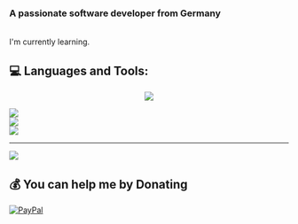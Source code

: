 <h3>A passionate software developer from Germany</h3> <br>
I'm currently learning.


## 💻 Languages and Tools:
<p align="center">
  <a href="https://skillicons.dev">
    <img src="https://skillicons.dev/icons?i=html,css,cs,js,arduino" / >
  </a>
</p>

<p align="center">

  ![](https://github-readme-stats.vercel.app/api?username=Migoxx&theme=aura&hide_border=false&include_all_commits=true&count_private=true)<br/>
![](https://nirzak-streak-stats.vercel.app/?user=Migoxx&theme=aura&hide_border=false)<br/>
![](https://github-readme-stats.vercel.app/api/top-langs/?username=Migoxx&theme=aura&hide_border=false&include_all_commits=true&count_private=true&layout=compact)
</p>

---
[![](https://visitcount.itsvg.in/api?id=Migoxx&icon=0&color=6)](https://visitcount.itsvg.in)

  ## 💰 You can help me by Donating
  [![PayPal](https://img.shields.io/badge/PayPal-00457C?style=for-the-badge&logo=paypal&logoColor=white)](https://paypal.me/https://www.paypal.com/paypalme/AlexSzysz) 

  

  






